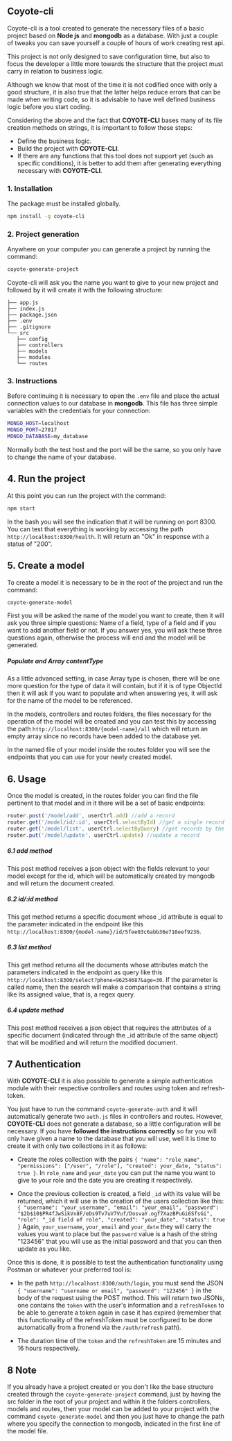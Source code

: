 ## Coyote-cli
Coyote-cli is a tool created to generate the necessary files of a basic project based on **Node js** and **mongodb** as a database. With just a couple of tweaks you can save yourself a couple of hours of work creating rest api.

This project is not only designed to save configuration time, but also to focus the developer a little more towards the structure that the project must carry in relation to business logic.

Although we know that most of the time it is not codified once with only a good structure, it is also true that the latter helps reduce errors that can be made when writing code, so it is advisable to have well defined business logic before you start coding.

Considering the above and the fact that **COYOTE-CLI** bases many of its file creation methods on strings, it is important to follow these steps:
* Define the business logic.
* Build the project with **COYOTE-CLI**.
* If there are any functions that this tool does not support yet (such as specific conditions), it is better to add them after generating everything necessary with **COYOTE-CLI**.

### 1. Installation
The package must be installed globally.
```sh 
npm install -g coyote-cli 
```

### 2. Project generation
Anywhere on your computer you can generate a project by running the command:
```sh 
coyote-generate-project
```
Coyote-cli will ask you the name you want to give to your new project and followed by it will create it with the following structure:
```C:\Users\Hp\Documents\projects\my-project
├── app.js
├── index.js
├── package.json
├── .env
├── .gitignore
└── src
   ├── config
   ├── controllers
   ├── models
   ├── modules
   └── routes
```

### 3. Instructions
Before continuing it is necessary to open the ```.env``` file and place the actual connection values ​​to our database in **mongodb**. This file has three simple variables with the credentials for your connection:
```sh 
MONGO_HOST=localhost
MONGO_PORT=27017
MONGO_DATABASE=my_database
```
Normally both the test host and the port will be the same, so you only have to change the name of your database.

## 4. Run the project
At this point you can run the project with the command:
```sh 
npm start 
```
In the bash you will see the indication that it will be running on port 8300.
You can test that everything is working by accessing the path ```http://localhost:8300/health```. It will return an "Ok" in response with a status of "200".

## 5. Create a model
To create a model it is necessary to be in the root of the project and run the command:
```sh 
coyote-generate-model 
```
First you will be asked the name of the model you want to create, then it will ask you three simple questions: Name of a field, type of a field and if you want to add another field or not. If you answer yes, you will ask these three questions again, otherwise the process will end and the model will be generated.

##### Populate and Array contentType
As a little advanced setting, in case Array type is chosen, there will be one more question for the type of data it will contain, but if it is of type ObjectId then it will ask if you want to populate and when answering yes, it will ask for the name of the model to be referenced.

In the models, controllers and routes folders, the files necessary for the operation of the model will be created and you can test this by accessing the path ```http://localhost:8300/{model-name}/all``` which will return an empty array since no records have been added to the database yet.

In the named file of your model inside the routes folder you will see the endpoints that you can use for your newly created model.

## 6. Usage
Once the model is created, in the routes folder you can find the file pertinent to that model and in it there will be a set of basic endpoints:
```javascript 
router.post('/model/add', userCtrl.add) //add a record
router.get('/model/id/:id', userCtrl.selectById) //get a single record by id
router.get('/model/list', userCtrl.selectByQuery) //get records by the specific fields
router.put('/model/update', userCtrl.update) //update a record
```
##### 6.1 add method
This post method receives a json object with the fields relevant to your model except for the id, which will be automatically created by mongodb and will return the document created.
##### 6.2 id/:id method
This get method returns a specific document whose _id attribute is equal to the parameter indicated in the endpoint like this ```http://localhost:8300/{model-name}/id/5fee03c6abb36e710eef9236```.
##### 6.3 list method
This get method returns all the documents whose attributes match the parameters indicated in the endpoint as query like this ```http://localhost:8300/select?phone=96254687&age=30```. If the parameter is called name, then the search will make a comparison that contains a string like its assigned value, that is, a regex query.
##### 6.4 update method
This post method receives a json object that requires the attributes of a specific document (indicated through the _id attribute of the same object) that will be modified and will return the modified document.

## 7 Authentication
With **COYOTE-CLI** it is also possible to generate a simple authentication module with their respective controllers and routes using token and refresh-token. 

You just have to run the command ```coyote-generate-auth``` and it will automatically generate two ```auth.js``` files in controllers and routes. However, **COYOTE-CLI** does not generate a database, so a little configuration will be necessary. If you have **followed the instructions correctly** so far you will only have given a name to the database that you will use, well it is time to create it with only two collections in it as follows:

* Create the roles collection with the pairs ```{ "name": "role_name", "permissions": ["/user", "/role"], "created": your_date, "status": true }```. In ```role_name``` and ```your_date``` you can put the name you want to give to your role and the date you are creating it respectively.

* Once the previous collection is created, a field ```_id``` with its value will be returned, which it will use in the creation of the users collection like this: ```{ "username": "your_username", "email": "your_email", "password": "$2b$10$PR4fJwSikVx8F/eDs9Tv7uV7Vuf/DosvaY.ogf7XazBPuGi6SfsGi", "role": "_id field of role", "created": "your_date", "status": true }``` Again, ```your_username```, ```your_email``` and ```your_date``` they will carry the values ​​you want to place but the ```password``` value is a hash of the string "123456" that you will use as the initial password and that you can then update as you like.

Once this is done, it is possible to test the authentication functionality using Postman or whatever your preferred tool is:

* In the path ```http://localhost:8300/auth/login```, you must send the JSON ```{ "username": "username or email", "password": "123456" }``` in the body of the request using the POST method. This will return two JSONs, one contains the ```token``` with the user's information and a ```refreshToken``` to be able to generate a token again in case it has expired (remember that this functionality of the refreshToken must be configured to be done automatically from a fronend via the ```/auth/refresh``` path).

* The duration time of the ```token``` and the ```refreshToken``` are 15 minutes and 16 hours respectively.

## 8 Note
If you already have a project created or you don't like the base structure created through the ```coyote-generate-project``` command, just by having the src folder in the root of your project and within it the folders controllers, models and routes, then your model can be added to your project with the command ```coyote-generate-model``` and then you just have to change the path where you specify the connection to mongodb, indicated in the first line of the model file.